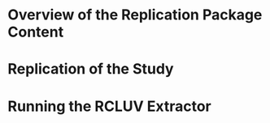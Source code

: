 # Overview of the Replication Package Content

# Replication of the Study
  
# Running the RCLUV Extractor
